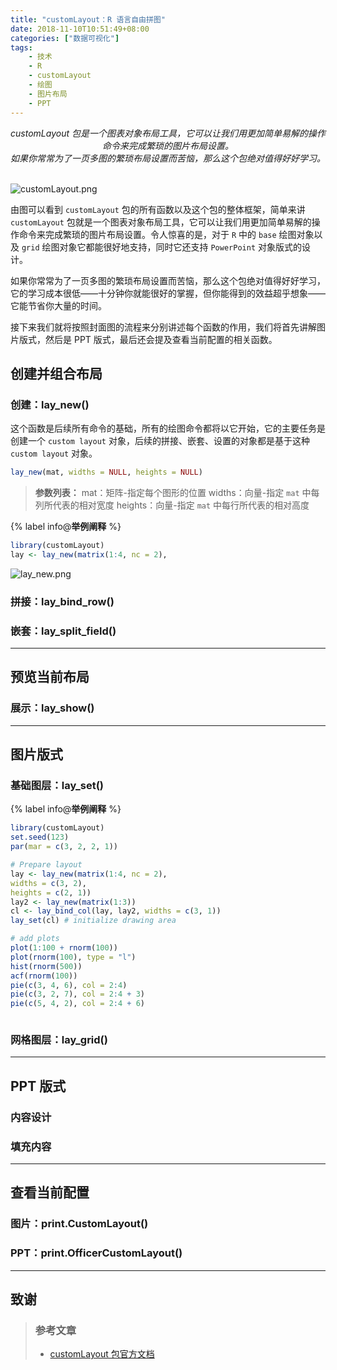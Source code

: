 ```yaml
---
title: "customLayout：R 语言自由拼图"
date: 2018-11-10T10:51:49+08:00
categories: ["数据可视化"]
tags: 
    - 技术
    - R
    - customLayout
    - 绘图
    - 图片布局
    - PPT
---
```


<center>
    <i>
    	customLayout 包是一个图表对象布局工具，它可以让我们用更加简单易解的操作命令来完成繁琐的图片布局设置。<br />如果你常常为了一页多图的繁琐布局设置而苦恼，那么这个包绝对值得好好学习。
    </i>
</center>

<br />![customLayout.png](https://blog-1255524710.cos.ap-beijing.myqcloud.com/cover/customLayout.png)
<!--more-->

由图可以看到 `customLayout` 包的所有函数以及这个包的整体框架，简单来讲 `customLayout` 包就是一个图表对象布局工具，它可以让我们用更加简单易解的操作命令来完成繁琐的图片布局设置。令人惊喜的是，对于 `R` 中的 `base` 绘图对象以及 `grid` 绘图对象它都能很好地支持，同时它还支持 `PowerPoint` 对象版式的设计。

如果你常常为了一页多图的繁琐布局设置而苦恼，那么这个包绝对值得好好学习，它的学习成本很低——十分钟你就能很好的掌握，但你能得到的效益超乎想象——它能节省你大量的时间。

接下来我们就将按照封面图的流程来分别讲述每个函数的作用，我们将首先讲解图片版式，然后是 PPT 版式，最后还会提及查看当前配置的相关函数。



## 创建并组合布局

### 创建：lay_new()

这个函数是后续所有命令的基础，所有的绘图命令都将以它开始，它的主要任务是创建一个 `custom layout` 对象，后续的拼接、嵌套、设置的对象都是基于这种 `custom layout` 对象。

```r lay_new-函数定义：
lay_new(mat, widths = NULL, heights = NULL)
```

> **参数列表：**
> mat：矩阵-指定每个图形的位置
> widths：向量-指定 `mat` 中每列所代表的相对宽度
> heights：向量-指定 `mat` 中每行所代表的相对高度


{% label info@<b>举例阐释</b> %}
```r eg-创建
library(customLayout)
lay <- lay_new(matrix(1:4, nc = 2),
```

![lay_new.png](https://blog-1255524710.cos.ap-beijing.myqcloud.com/images/lay_new.png)


### 拼接：lay_bind_row()



### 嵌套：lay_split_field()



---


## 预览当前布局

### 展示：lay_show()



---


## 图片版式

### 基础图层：lay_set()

{% label info@<b>举例阐释</b> %}
```r eg-创建
library(customLayout)
set.seed(123)
par(mar = c(3, 2, 2, 1))

# Prepare layout
lay <- lay_new(matrix(1:4, nc = 2),
widths = c(3, 2),
heights = c(2, 1))
lay2 <- lay_new(matrix(1:3))
cl <- lay_bind_col(lay, lay2, widths = c(3, 1))
lay_set(cl) # initialize drawing area

# add plots
plot(1:100 + rnorm(100))
plot(rnorm(100), type = "l")
hist(rnorm(500))
acf(rnorm(100))
pie(c(3, 4, 6), col = 2:4)
pie(c(3, 2, 7), col = 2:4 + 3)
pie(c(5, 4, 2), col = 2:4 + 6)
```

![]()

### 网格图层：lay_grid()



---


## PPT 版式



### 内容设计



### 填充内容



---


## 查看当前配置

### 图片：print.CustomLayout()



### PPT：print.OfficerCustomLayout()


---

## 致谢


> ### 参考文章
> * [customLayout 包官方文档](https://cran.r-project.org/web/packages/customLayout/customLayout.pdf)